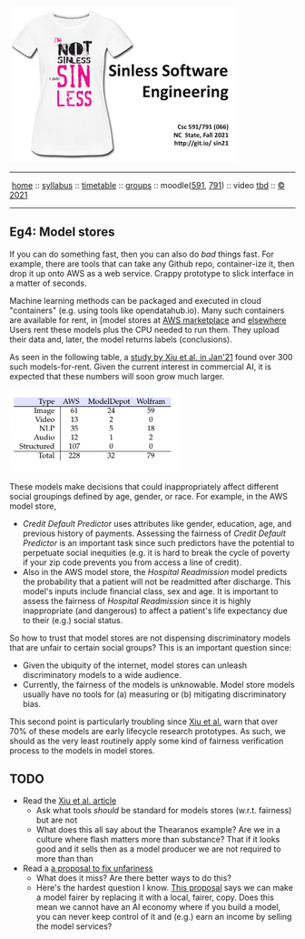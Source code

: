 <a name=top>
<a  href="https://git.io/sin21"><img  width=400 src="/docs/img/sin1.png"></a>       
<hr>
<p>
&nbsp;<a href="https://git.io/sin21">home</a> ::
<a href="https://github.com/txt/sin21/blob/master/docs/syllabus.md#top">syllabus</a> ::
<a href="https://github.com/txt/sin21/blob/master/docs/syllabus.md#timetable">timetable</a> ::
<a href="https://docs.google.com/spreadsheets/d/1n0zHiZlVYkLAEg5Lj1CVaLSEaeNy8iYjw8IMWYWs4Tk/edit?usp=sharing">groups</a> ::
moodle(<a href="https://moodle-courses2122.wolfware.ncsu.edu/course/view.php?id=3211">591</a>,
<a href="https://moodle-courses2122.wolfware.ncsu.edu/course/view.php?id=3211">791</a>) ::
video <a href="https://ncsu.hosted.panopto.com/Panopto/Pages/Sessions/List.aspx#folderID=a5998f03-01df-4c6c-91c1-ad80003f3c7c">tbd</a> ::
<a href="https://github.com/txt/sin21/blob/master/LICENSE.md#top">&copy; 2021</a>
<br>
<hr>




## Eg4: Model stores

If you can do something fast, then you can also do _bad_ things fast. For example, there are tools that 
can take any Github repo, container-ize it, then drop it up onto AWS as a web service. Crappy prototype
to slick interface in a matter of seconds.

Machine learning methods can be packaged and executed in cloud "containers"  (e.g. using tools like opendatahub.io).
Many such containers are  available for rent, in [model stores at 
[AWS marketplace](https://aws.amazon.com/marketplace/solutions/machinelearning/)
and [elsewhere](https://resources.wolframcloud.com/NeuralNetRepository)
Users rent these models plus the  CPU needed to run them. They  upload their data and,
later, the model returns  labels (conclusions).

 As seen in the following table,
a [study by Xiu et al. in  Jan'21](https://arxiv.org/pdf/1905.10677.pdf)
  found over 300 such models-for-rent.
Given the current interest in  commercial AI, it is expected that these numbers will soon grow much larger.

<img src="img/modelstores.png" width=300>

These models make decisions that could   inappropriately affect different 
social groupings defined by  age, gender, or race. For example, in the AWS model store,

-   _Credit Default Predictor_  uses attributes 
like gender, education, age, and previous history of payments. 
Assessing the fairness of _Credit Default Predictor_ 
is an important task since such predictors have the potential to perpetuate social inequities 
(e.g. it is hard to break the cycle of poverty if your zip code prevents you from access a line of credit). 
- Also in the AWS model store, the
_Hospital Readmission_  model predicts the probability that a patient will not be readmitted after discharge. This model's inputs include financial class, sex and age. 
It is important to assess the  fairness of _Hospital Readmission_ since it is highly inappropriate (and dangerous)  to affect a patient's life expectancy due to their (e.g.)  social status. 



So how to trust that model stores are not dispensing discriminatory models that are unfair to certain social groups?
This is an important question since:

- Given the  ubiquity of the internet, model stores can unleash discriminatory models to a  wide audience.
- Currently,  the fairness of the models is unknowable.
Model store models usually have no tools for (a) measuring or (b) mitigating discriminatory bias. 

This second point is particularly troubling since
[Xiu et al.](https://arxiv.org/pdf/1905.10677.pdf) warn that over 70% of these models are early lifecycle research prototypes.
As such, we should as the very least routinely apply some kind of fairness verification
process to the models in model stores.


## TODO

- Read the [Xiu et al. article](https://arxiv.org/pdf/1905.10677.pdf)
  - Ask what tools _should_ be standard for models stores (w.r.t. fairness) but are not
  - What does this all say about the Thearanos example? Are we in a culture where flash matters
    more than substance? That if it looks good and it sells then as a model producer we are not
    required to more than than
- Read a [a proposal to fix unfariness](xplain.pdf)
  - What does it miss? Are there better ways to do this?
  - Here's the hardest question I know. [This proposal](xplain.pdf) says we can make a model
    fairer by replacing it with a local, fairer, copy. Does this mean we cannot have an AI
    economy where if you build a model, you can never keep control of it and (e.g.)
    earn an income by selling the model services?
    
